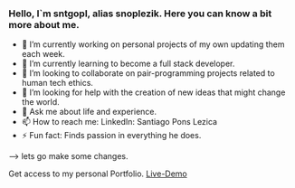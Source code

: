 ### Hello, I`m sntgopl, alias snoplezik. Here you can know a bit more about me.

- 🔭 I’m currently working on personal projects of my own updating them each week.
- 🌱 I’m currently learning to become a full stack developer.
- 👯 I’m looking to collaborate on pair-programming projects related to human tech ethics.
- 🤔 I’m looking for help with the creation of new ideas that might change the world.
- 💬 Ask me about life and experience.
- 📫 How to reach me: LinkedIn: Santiago Pons Lezica
- ⚡ Fun fact: Finds passion in everything he does.

--> lets go make some changes.

Get access to my personal Portfolio. [Live-Demo](https://sntgopl.github.io/)
